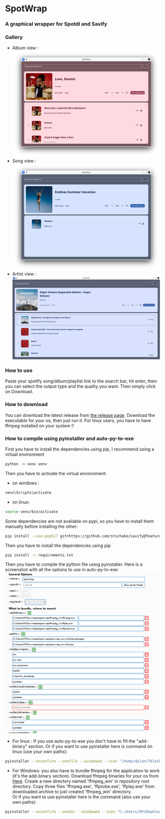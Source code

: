 # SpotWrap
### A graphical wrapper for Spotdl and Savify
### Gallery
- Album view : ![Screenshot](assets/readme/image_album.png)
- Song view : ![Screenshot](assets/readme/image_song.png)
- Artist view : ![Screenshot](assets/readme/image_artist.png)
### How to use
Paste your spotify song/album/playlist link to the search bar, hit enter,
then you can select the output type and the quality you want. Then simply click on Download.
### How to download
You can download the latest release from [the release page](https://github.com/Didiloy/spotwrap/releases).
Download the executable for your os, then just run it.
For linux users, you have to have ffmpeg installed on your system !!

### How to compile using pyinstaller and auto-py-to-exe
First you have to install the dependencies using pip, I recommend using a virtual environment
```bash
python -m venv venv
```
Then you have to activate the virtual environment:
- on windows : 
```bash
venv\Scripts\activate
```
- on linux:
```bash
source venv/bin/activate
```

Some dependencies are not available on pypi, so you have to install them manually before installing the other:
```bash
pip install --use-pep517 git+https://github.com/stschake/savify@feature/use-yt-dlp
```
Then you have to install the dependencies using pip
```bash 
pip install -r requirements.txt
```


Then you have to compile the python file using pyinstaller:
Here is a screenshot with all the options to use in auto-py-to-exe: ![Screenshot](assets/images/how_to_bundle_spotwrap.png)
- For linux :
If you use auto-py-to-exe you don't have to fill the "add-binary" section.
Or if you want to use pyinstaller here is command on linux (use your own paths):
```bash
pyinstaller --noconfirm --onefile --windowed --icon "/home/dylan/Téléchargements/projets/spotwrap/assets/images/download_icon.png" --name "SpotWrap" --paths "/home/dylan/Téléchargements/projets/spotwrap/spotwrap_venv/lib/python3.8/site-packages" --paths "/home/dylan/Téléchargements/projets/spotwrap/spotwrap_venv/bin" --hidden-import "src" --hidden-import "src.utils" --hidden-import "src.controllers" --hidden-import "spotdl" --hidden-import "importlib._bootstrap" --hidden-import "pykakasi" --collect-submodules "spotdl" --collect-submodules "pykakasi" --collect-all "ytmusicapi" --collect-all "pykakasi"  "/home/dylan/Téléchargements/projets/spotwrap/main.py"
```
- For Windows: you also have to bundle ffmpeg for the application to work (it's the add-binary section). 
Download ffmpeg binaries for your os from [Here](https://www.gyan.dev/ffmpeg/builds/ffmpeg-release-full.7z). 
Create a new directory named 'ffmpeg_win' in repository root directory. Copy three files 'ffmpeg.exe', 'ffprobe.exe', 'ffplay.exe' from downloaded archive to just created 'ffmpeg_win' directory.  
Or if you want to use pyinstaller here is the command (also use your own paths):
```bash
pyinstaller --noconfirm --onedir --windowed --icon "C:/Users/HP/Downloads/spotwrap/assets/images/download_icon.png" --name "SpotWrap" --add-binary "C:/Users/HP/Downloads/spotwrap/ffmpeg_win/ffmpeg.exe;." --add-binary "C:/Users/HP/Downloads/spotwrap/ffmpeg_win/ffplay.exe;." --add-binary "C:/Users/HP/Downloads/spotwrap/ffmpeg_win/ffprobe.exe;." --paths "C:/Users/HP/Downloads/spotwrap/spotwrap_venv/Lib/site-packages" --paths "C:/Users/HP/Downloads/spotwrap/spotwrap_venv/Scripts" --hidden-import "src" --hidden-import "src.utils" --hidden-import "src.controllers" --hidden-import "spotdl" --hidden-import "importlib._bootstrap" --hidden-import "pykakasi" --collect-submodules "spotdl" --collect-submodules "pykakasi" --collect-all "ytmusicapi" --collect-data "" --collect-all "pykakasi"  "C:/Users/HP/Downloads/spotwrap/main.py"
```
